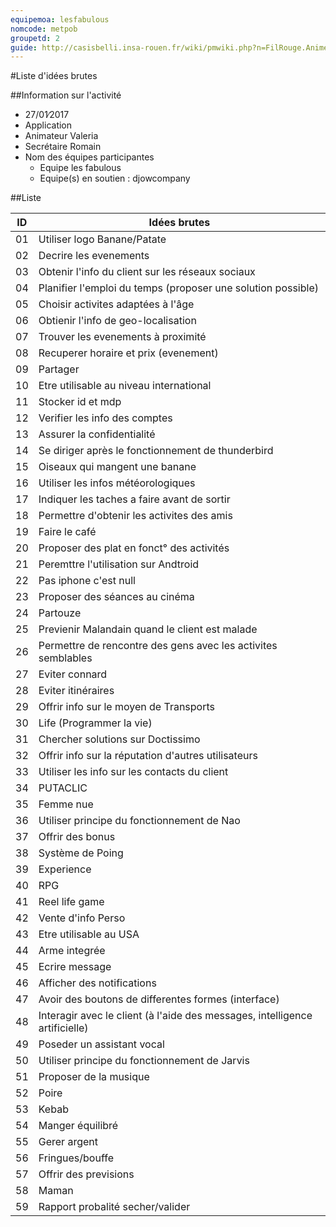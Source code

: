 ```yaml
---
equipemoa: lesfabulous 
nomcode: metpob
groupetd: 2
guide: http://casisbelli.insa-rouen.fr/wiki/pmwiki.php?n=FilRouge.AnimerRemueMeninge
---
```


#Liste d'idées brutes

##Information sur l'activité
- 27/01∕2017
- Application
- Animateur Valeria
- Secrétaire Romain
- Nom des équipes participantes
  - Equipe les fabulous
  - Equipe(s) en soutien : djowcompany

##Liste

| ID 	| Idées brutes 	|
|----	|--------------	|
| 01 	| Utiliser logo Banane/Patate      	|
| 02 	| Decrire les evenements       	|
| 03 	| Obtenir l'info du client sur les réseaux sociaux         	|
| 04 	| Planifier l'emploi du temps (proposer une solution possible)          	|
| 05 	| Choisir activites adaptées à l'âge|
| 06 	| Obtienir l'info de geo-localisation     	|
| 07 	| Trouver les evenements à proximité      	|
| 08 	| Recuperer horaire et prix  (evenement)           	|
| 09 	| Partager     	|
| 10 	| Etre utilisable au niveau international     	|
| 11 	| Stocker id et mdp      	|
| 12 	| Verifier les info des comptes             	|
| 13 	| Assurer la confidentialité     	|
| 14 	| Se diriger après le fonctionnement de thunderbird     	|
| 15 	| Oiseaux qui mangent une banane     	|
| 16 	| Utiliser les infos  météorologiques             	|
| 17 	| Indiquer les taches a faire avant de sortir     	|
| 18 	| Permettre d'obtenir les activites des amis     	|
| 19 	| Faire le café      	|
| 20 	| Proposer des plat en fonct° des activités             	|
| 21 	| Peremttre l'utilisation sur Andtroid     	|
| 22 	| Pas iphone c'est null     	|
| 23 	| Proposer des séances au cinéma      	|
| 24 	| Partouze   |
| 25 	| Previenir Malandain quand le client est malade|
| 26 	| Permettre de rencontre des gens avec les activites semblables      	|
| 27 	| Eviter connard         	|
| 28 	| Eviter itinéraires        	|
| 29 	| Offrir info sur le moyen de Transports       	|
| 30 	| Life (Programmer la vie)       	|
| 31 	| Chercher solutions sur Doctissimo |
| 32 	| Offrir info sur la réputation d'autres utilisateurs      	|
| 33 	| Utiliser les info sur les contacts du client      	|
| 34	| PUTACLIC  |
| 35 	| Femme nue  |
| 36 	| Utiliser principe du fonctionnement de Nao |
| 37 	| Offrir des bonus       	|
| 38 	| Système de Poing       	|
| 39 	| Experience         	|
| 40 	| RPG        	|
| 41 	| Reel life game       	|
| 42 	| Vente d'info Perso       	|
| 43 	| Etre utilisable au USA         	|
| 44 	| Arme integrée        	|
| 45 	| Ecrire message       	|
| 46 	| Afficher des notifications   |
| 47 	| Avoir des boutons de differentes formes (interface)|
| 48 	| Interagir avec le client (à l'aide des messages, intelligence artificielle)  	|
| 49 	| Poseder un assistant vocal       	|
| 50 	| Utiliser principe du fonctionnement de Jarvis       	|
| 51 	| Proposer de la musique         	|
| 52 	| Poire       	|
| 53 	| Kebab       	|
| 54 	| Manger équilibré         	|
| 55 	| Gerer argent        	|
| 56 	| Fringues/bouffe       	|
| 57 	| Offrir des previsions      	|
| 58 	| Maman        	|
| 59 	| Rapport probalité secher/valider      	|




